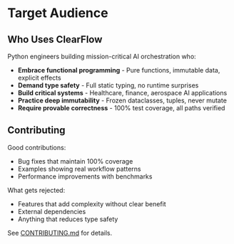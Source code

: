 # Target Audience

## Who Uses ClearFlow

Python engineers building mission-critical AI orchestration who:

- **Embrace functional programming** - Pure functions, immutable data, explicit effects
- **Demand type safety** - Full static typing, no runtime surprises
- **Build critical systems** - Healthcare, finance, aerospace AI applications
- **Practice deep immutability** - Frozen dataclasses, tuples, never mutate
- **Require provable correctness** - 100% test coverage, all paths verified

## Contributing

Good contributions:

- Bug fixes that maintain 100% coverage
- Examples showing real workflow patterns
- Performance improvements with benchmarks

What gets rejected:

- Features that add complexity without clear benefit
- External dependencies
- Anything that reduces type safety

See [CONTRIBUTING.md](../CONTRIBUTING.md) for details.
